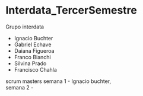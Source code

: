 # Interdata_TercerSemestre

Grupo interdata
- Ignacio Buchter
- Gabriel Echave
- Daiana Figueroa
- Franco Bianchi
- Silvina Prado
- Francisco Chahla

scrum masters
semana 1 - Ignacio buchter,  
semana 2 -
